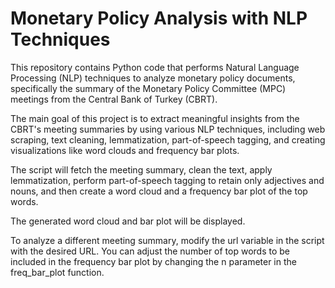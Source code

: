 #  Monetary Policy Analysis with NLP Techniques

This repository contains Python code that performs Natural Language Processing (NLP) techniques to analyze monetary policy documents, specifically the summary of the Monetary Policy Committee (MPC) meetings from the Central Bank of Turkey (CBRT).

The main goal of this project is to extract meaningful insights from the CBRT's meeting summaries by using various NLP techniques, including web scraping, text cleaning, lemmatization, part-of-speech tagging, and creating visualizations like word clouds and frequency bar plots.

The script will fetch the meeting summary, clean the text, apply lemmatization, perform part-of-speech tagging to retain only adjectives and nouns, and then create a word cloud and a frequency bar plot of the top words.

The generated word cloud and bar plot will be displayed.

To analyze a different meeting summary, modify the url variable in the script with the desired URL.
You can adjust the number of top words to be included in the frequency bar plot by changing the n parameter in the freq_bar_plot function.
